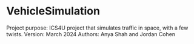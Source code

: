 # VehicleSimulation
Project purpose: ICS4U project that simulates traffic in space, with a few twists.
Version: March 2024
Authors: Anya Shah and Jordan Cohen
